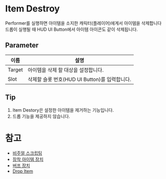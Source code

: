 # Item Destroy

Performer를 실행하면 아이템을 소지한 캐릭터(플레이어)에게서 아이템을 삭제합니다  
드롭이 실행될 때 HUD UI Button에서 아이템 아이콘도 같이 삭제됩니다.


## Parameter

| **이름** | **설명**                           |
|--------|----------------------------------|
| Target | 아이템을 삭제 할 대상을 설정합니다.             |
| Slot   | 삭제할 슬롯 번호(HUD UI Button)를 입력합니다. |


## Tip

1. Item Destory은 설정한 아이템을 제거하는 기능입니다.
2. 드롭 기능을 제공하지 않습니다.


# 참고

- [비주얼 스크립팅](Visual-Scripting.md)
- [장착 아이템 장치](EquipItem-Device.md)
- [버프 장치](Buff-System.md)
- [Drop Item](Drop-Item.md)